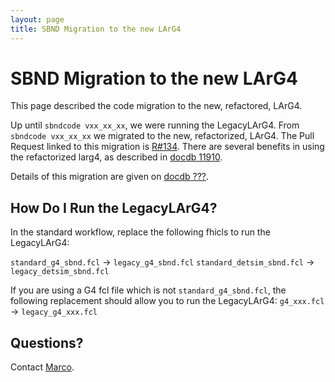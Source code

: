 ```yaml
---
layout: page
title: SBND Migration to the new LArG4
---
```



SBND Migration to the new LArG4
========================================================================

This page described the code migration to the new, refactored, LArG4.

Up until `sbndcode vxx_xx_xx`, we were running the LegacyLArG4. From `sbndcode vxx_xx_xx` we
migrated to the new, refactorized, LArG4. The Pull Request linked to this migration is
[R#134](https://github.com/SBNSoftware/sbndcode/pull/134).
There are several benefits in using the refactorized larg4, as described in
[docdb 11910](https://sbn-docdb.fnal.gov/cgi-bin/sso/RetrieveFile?docid=11910&filename=SBND.pdf&version=1).

Details of this migration are given on [docdb ???](???).



How Do I Run the LegacyLArG4?
-----------------------------------------------------------------------------

In the standard workflow, replace the following fhicls to run the LegacyLArG4:

`standard_g4_sbnd.fcl` -> `legacy_g4_sbnd.fcl`
`standard_detsim_sbnd.fcl` -> `legacy_detsim_sbnd.fcl`

If you are using a G4 fcl file which is not `standard_g4_sbnd.fcl`, the following replacement
should allow you to run the LegacyLArG4:
`g4_xxx.fcl` -> `legacy_g4_xxx.fcl`


Questions?
-----------------------------------------------------------------------------

Contact [Marco](http://www-tele.fnal.gov/cgi-bin/telephone.script?type=id&string=30269N).



